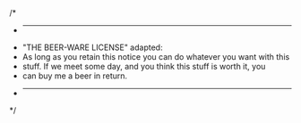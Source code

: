 /*
 * ----------------------------------------------------------------------------
 * "THE BEER-WARE LICENSE" adapted:
 * As long as you retain this notice you can do whatever you want with this 
 * stuff. If we meet some day, and you think this stuff is worth it, you 
 * can buy me a beer in return.
 * ----------------------------------------------------------------------------
 */
